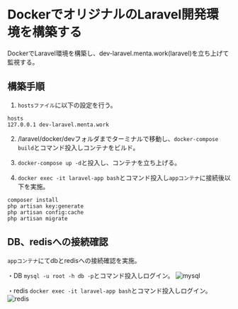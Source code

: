 # DockerでオリジナルのLaravel開発環境を構築する 
DockerでLaravel環境を構築し、dev-laravel.menta.work(laravel)を立ち上げて監視する。

## 構築手順
1. `hostsファイル`に以下の設定を行う。

```
hosts
127.0.0.1 dev-laravel.menta.work
```

2. /laravel/docker/devフォルダまでターミナルで移動し、`docker-compose build`とコマンド投入しコンテナをビルド。

3. `docker-compose up -d`と投入し、コンテナを立ち上げる。

4. `docker exec -it laravel-app bash`とコマンド投入し`appコンテナ`に接続後以下を実施。

```
composer install
php artisan key:generate
php artisan config:cache
php artisan migrate
```

## DB、redisへの接続確認

`appコンテナ`にてdbとredisへの接続確認を実施。

・DB
`mysql -u root -h db -p`とコマンド投入しログイン。
![mysql](https://github.com/kouzyun/MENTA/assets/63705498/ce10686c-3224-4fa7-ab49-aea136a3c049)

・redis
`docker exec -it laravel-app bash`とコマンド投入しログイン。
![redis](https://github.com/kouzyun/MENTA/assets/63705498/4a4e770a-bb06-4ec7-9a96-cbe1ef2a35db)